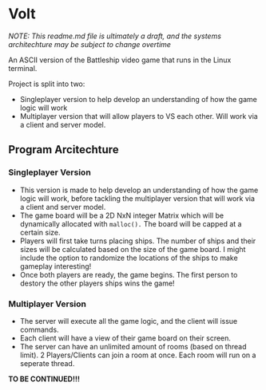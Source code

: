 # Volt
*NOTE: This readme.md file is ultimately a draft, and the systems architechture may be subject to change overtime*

An ASCII version of the Battleship video game that runs in the Linux terminal.

Project is split into two:
- Singleplayer version to help develop an understanding of how the game logic will work
- Multiplayer version that will allow players to VS each other. Will work via a client and server model.

## Program Arcitechture 
### Singleplayer Version
- This version is made to help develop an understanding of how the game logic will work, before tackling the multiplayer version that will work via a client and server model. 
- The game board will be a 2D NxN integer Matrix which will be dynamically allocated with `malloc().` The board will be capped at a certain size.
- Players will first take turns placing ships. The number of ships and their sizes will be calculated based on the size of the game board. I might include the option to randomize the locations of the ships to make gameplay interesting!
- Once both players are ready, the game begins. The first person to destory the other players ships wins the game!

### Multiplayer Version
- The server will execute all the game logic, and the client will issue commands.
- Each client will have a view of their game board on their screen.
- The server can have an unlimited amount of rooms (based on thread limit). 2 Players/Clients can join a room at once. Each room will run on a seperate thread.

**TO BE CONTINUED!!!**

